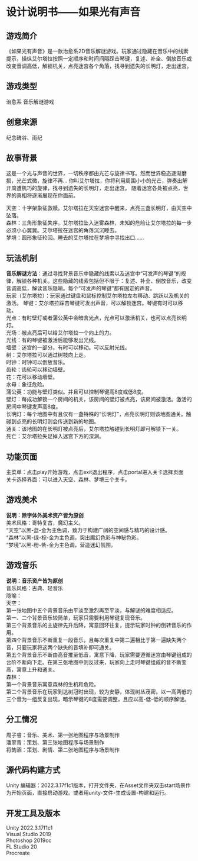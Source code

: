 设计说明书——如果光有声音
======
## 游戏简介
《如果光有声音》是一款治愈系2D音乐解谜游戏。玩家通过隐藏在音乐中的线索提示，操纵艾尔塔拉按照一定顺序和时间间隔踩击琴键，复述、补全、倒放音乐或改变音调高低，解锁机关，点亮迷宫各个角落，找寻到遗失的长明灯，走出迷宫。

## 游戏类型
治愈系 音乐解谜游戏

## 创意来源
纪念碑谷、雨纪

## 故事背景
这是一个光与声音的世界，一切秩序都由光芒与旋律书写。然而世界稳态逐渐磨损，光芒式微，旋律不再…
你叫艾尔塔拉，你将利用周围小小的光芒，弹奏出解开周遭机巧的旋律，找寻到遗失的长明灯，走出迷宫。
随着迷宫各处被点亮，世界的真相将逐渐展现在你面前。

天空：十字架象征救赎。艾尔塔拉在天空迷宫中醒来，点亮三盏长明灯，由天空中坠落。  
森林：三角形象征失序。艾尔塔拉坠入迷雾森林，未知的危险让艾尔塔拉的每一步必须小心翼翼。艾尔塔拉在迷宫的角落沉沉睡去。  
梦境：圆形象征轮回。睡去的艾尔塔拉在梦境中寻找出口……

## 玩法机制
**音乐解谜方法**：通过寻找背景音乐中隐藏的线索以及迷宫中“可发声的琴键”的规律，解锁各种机关。这些隐藏的线索包括但不限于：复述、补全、倒放音乐，改变音调高低，解读音乐隐喻。每个“可发声的琴键”都有固定的声音。  
玩家（艾尔塔拉）：玩家通过键盘和鼠标控制艾尔塔拉左右移动、跳跃以及机关的激活。
琴键：艾尔塔拉踩击琴键可发出声音，可以解锁迷宫。琴键有时可以移动。  
光点：有时壁灯或者蒲公英中会暗含光点，光点可以激活机关，也可以点亮长明灯。  
光场：被点亮后可以给艾尔塔拉一个向上的力。  
光线：有的琴键被激活后能够发出光线。  
墙壁：迷宫的一部分。有时可以移动。可以反射光线。  
树：艾尔塔拉可以通过树枝向上走。  
时钟：时钟可以倒放音乐。  
齿轮：齿轮可以移动墙壁。  
花：花可以移动墙壁。  
水母：象征危险。   
蒲公英：功能与壁灯类似。并且可以控制琴键高8度或低8度。  
壁灯：每成功解锁一个房间的机关，该房间的壁灯被点亮，该房间被激活。激活的房间中琴键发声高8度。  
长明灯：每个地图中有且仅有一盏特殊的“长明灯”，点亮长明灯则该地图通关。触碰到点亮的长明灯则会传送到新的地图。  
通关：该地图的在长明灯被点亮后，艾尔塔拉触碰到长明灯即可解锁下一关。  
死亡：艾尔塔拉失足掉入迷宫下方的深渊。  

## 功能页面
主菜单：点击play开始游戏，点击exit退出程序，点击portal进入关卡选择页面  
关卡选择界面：可以进入天空、森林、梦境三个关卡。

## 游戏美术
**说明：除字体外美术资产皆为原创**  
美术风格：哥特复古，魔幻主义。  
“天空”以黑-蓝-金为主色调，致力于构建广阔的空间感与精巧的设计感。  
“森林”以黑-绿-棕-金为主色调，突出魔幻色彩与神秘色彩。  
“梦境”以黑-粉-紫-金为主色调，营造迷幻氛围。  

## 游戏音乐
**说明：音乐资产皆为原创**  
音乐风格：古典、轻音乐  
隐喻：  
天空：  
第一张地图中五个背景音乐由平淡至激烈再至平淡，与解谜的难度相适应。  
第一、二个背景音乐较简单，玩家只需要利用琴键复现音乐。  
第三个背景音乐的主旋律先升后降，寓意回环往复，提示玩家时钟的倒转音乐的作用。  
第四个背景音乐不断重复一段音乐，且每次重复中第二遍相比于第一遍缺失两个音，只要玩家将这两个缺失的音填补即可通关。  
第五个背景音乐不断由高音推至低音，寓意下降，玩家需要遵循迷宫由琴键组成的台阶不断向下走。在第三张地图中则反过来，玩家向上走时琴键组成的音不断变高，寓意上升和通关。  
森林：  
第一个背景音乐寓意森林的生机和危险。  
第二个背景音乐在玩家到达树冠时出现，较为安静，体现树丛茂密。以一高两低的三个音为一组反复出现，暗示琴键的8度需要调整，且应以高-低-低的顺序解谜。  

## 分工情况
周子睿：音乐、美术、第一张地图程序与场景制作  
潘翠青：策划、第三张地图程序与场景制作  
将韵涵：策划、剧情、第二张地图程序与场景制作  

## 源代码构建方式  
Unity 编辑器：2022.3.17f1c1版本，打开文件夹，在Asset文件夹双击start场景作为开始页面，直接启动游戏。或者用unity-文件-生成设置-构建和运行。  
 

## 开发工具及版本
Unity 2022.3.17f1c1  
Visual Studio 2019  
Photoshop 2019cc  
FL Studio 20  
Procreate  

